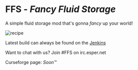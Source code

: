 # FFS - *Fancy Fluid Storage*
A simple fluid storage mod that's gonna *fancy* up your world!  

![recipe](http://i.imgur.com/ShsMSrk.png)

Latest build can always be found on the [Jenkins](https://jenkins.maxpowa.us/job/FFS)

Want to chat with us? Join #FFS on irc.esper.net

Curseforge page: *Soon™*
